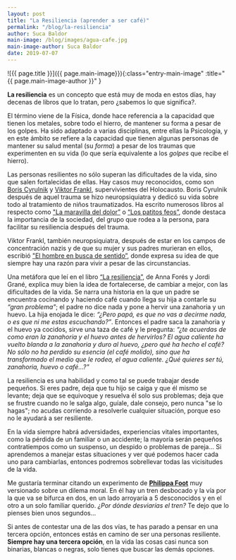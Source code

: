 ```yaml
---
layout: post
title: "La Resiliencia (aprender a ser café)"
permalink: "/blog/la-resiliencia"
author: Suca Baldor
main-image: /blog/images/agua-cafe.jpg
main-image-author: Suca Baldor
date: 2019-07-07
---
```


![{{ page.title }}]({{ page.main-image}}){:class="entry-main-image" :title="{{ page.main-image-author }}" }

**La resiliencia** es un concepto que está muy de moda en estos días, hay decenas de libros que lo tratan, pero ¿sabemos lo que significa?.

El término viene de la Física, donde hace referencia a la capacidad que tienen los metales, sobre todo el hierro, de mantener su forma a pesar de los golpes. Ha sido adaptado a varias disciplinas, entre ellas la Psicología, y en este ámbito se refiere a la capacidad que tienen algunas personas de mantener su salud mental (su *forma*) a pesar de los traumas que experimenten en su vida (lo que sería equivalente a los *golpes* que recibe el hierro).

Las personas resilientes no sólo superan las dificultades de la vida, sino que salen fortalecidas de ellas. Hay casos muy reconocidos, como son [Boris Cyrulnik](https://es.wikipedia.org/wiki/Boris_Cyrulnik) y [Viktor Frankl](https://es.wikipedia.org/wiki/Viktor_Frankl), supervivientes del Holocausto. Boris Cyrulnik después de aquel trauma se hizo neuropsiquiatra y dedicó su vida sobre todo al tratamiento de niños traumatizados. Ha escrito numerosos libros al respecto como ["La maravilla del dolor”](https://www.amazon.es/Maravilla-del-dolor-Boris-Cyrulnik/dp/8475778666) o [“Los patitos feos”](https://www.amazon.es/Los-patitos-feos-Debolsillo-Clave/dp/6073116543), donde destaca la importancia de la sociedad, del grupo que rodea a la persona, para facilitar su resiliencia después del trauma.

Viktor Frankl, también neuropsiquiatra, después de estar en los campos de concentración nazis y de que su mujer y sus padres murieran en ellos, escribió ["El hombre en busca de sentido”](https://www.amazon.es/El-hombre-en-busca-sentido/dp/8425432022/), donde expresa su idea de que siempre hay una razón para vivir a pesar de las circunstancias.

Una metáfora que leí en el libro [“La resiliencia”](https://www.amazon.es/Resiliencia-Plataforma-Actual-Anna-For%C3%A9s/dp/8496981207/), de Anna Forés y Jordi Grané, explica muy bien la idea de fortalecerse, de cambiar a mejor, con las dificultades de la vida. Se narra una historia en la que un padre se encuentra cocinando y haciendo café cuando llega su hija a contarle su *“gran problema"*; el padre
no dice nada y pone a hervir una zanahoria y un huevo. La hija enojada le dice: *“¿Pero papá, es que no vas a decirme nada, o es que ni me estas escuchando?”*. Entonces el padre saca la zanahoria y el huevo ya cocidos, sirve una taza de café y le pregunta: *“¿te acuerdas de como eran la zanahoria y el huevo antes de hervirlos? El agua caliente ha vuelto blanda a la zanahoria y duro al huevo, ¿pero qué ha hecho el café? No sólo no ha perdido su esencia (el café molido), sino que ha transformado el medio que le rodea, el agua caliente. ¿Qué quieres ser tú, zanahoria, huevo o café...?"*

La resiliencia es una habilidad y como tal se puede trabajar desde pequeños. Si eres padre, deja que tu hijo se caiga y que él mismo se levante; deja que se equivoque y resuelva él solo sus problemas; deja que se frustre cuando no le salga algo, guíale, dale consejo, pero nunca "se lo hagas"; no acudas corriendo a resolverle cualquier situación, porque eso no le ayudará a ser resiliente.

En la vida siempre habrá adversidades, experiencias vitales importantes, como la pérdida de un familiar
o un accidente; la mayoría serán pequeños contratiempos como un suspenso, un despido o problemas de pareja... Si aprendemos a manejar estas situaciones y ver qué podemos hacer cada uno para cambiarlas, entonces podremos sobrellevar todas las vicisitudes de la vida.

Me gustaría terminar citando un experimento de [**Philippa Foot**](https://es.wikipedia.org/wiki/Philippa_Foot) muy versionado sobre un dilema moral. En él hay un tren desbocado y la vía por la que va se bifurca en dos, en un lado arroyaría a 5 desconocidos y en el otro a un solo familiar querido. *¿Por dónde desviarías el tren?* Te dejo que lo pienses bien unos segundos...

Si antes de contestar una de las dos vías, te has parado a pensar en una tercera opción, entonces estás en camino de ser una personas resiliente. **Siempre hay una tercera opción**, en la vida las cosas casi nunca son binarias, blancas o negras, solo tienes que buscar las demás opciones.